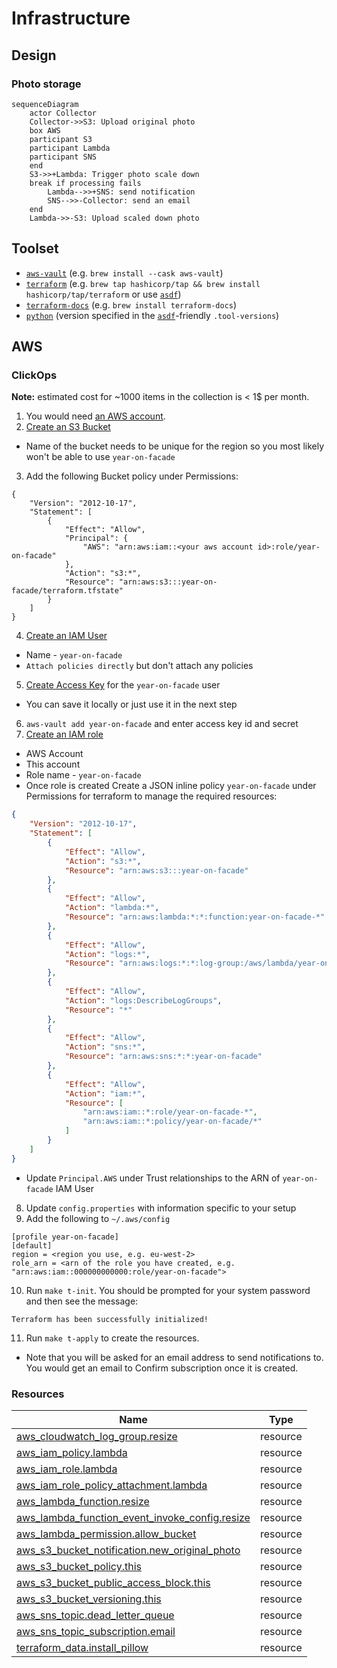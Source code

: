 # Infrastructure

## Design

### Photo storage

```mermaid
sequenceDiagram
    actor Collector
    Collector->>S3: Upload original photo
    box AWS
    participant S3
    participant Lambda
    participant SNS
    end
    S3->>+Lambda: Trigger photo scale down
    break if processing fails
        Lambda-->>+SNS: send notification
        SNS-->>-Collector: send an email
    end
    Lambda->>-S3: Upload scaled down photo
```

## Toolset

* [`aws-vault`](https://github.com/99designs/aws-vault) (e.g. `brew install --cask aws-vault`)
* [`terraform`](https://developer.hashicorp.com/terraform/downloads) (e.g. `brew tap hashicorp/tap && brew install hashicorp/tap/terraform` or use [`asdf`](https://github.com/asdf-vm/asdf))
* [`terraform-docs`](https://terraform-docs.io/) (e.g. `brew install terraform-docs`)
* [`python`](https://www.python.org/) (version specified in the [`asdf`](https://github.com/asdf-vm/asdf)-friendly `.tool-versions`)

## AWS

### ClickOps

**Note:** estimated cost for ~1000 items in the collection is < 1$ per month.

1. You would need [an AWS account](https://aws.amazon.com/free/).
2. [Create an S3 Bucket](https://docs.aws.amazon.com/AmazonS3/latest/userguide/create-bucket-overview.html)
  * Name of the bucket needs to be unique for the region so you most likely won't be able to use `year-on-facade`
3. Add the following Bucket policy under Permissions:
```
{
    "Version": "2012-10-17",
    "Statement": [
        {
            "Effect": "Allow",
            "Principal": {
                "AWS": "arn:aws:iam::<your aws account id>:role/year-on-facade"
            },
            "Action": "s3:*",
            "Resource": "arn:aws:s3:::year-on-facade/terraform.tfstate"
        }
    ]
}
```
4. [Create an IAM User](https://docs.aws.amazon.com/IAM/latest/UserGuide/id_users_create.html#id_users_create_console)
  * Name - `year-on-facade`
  * `Attach policies directly` but don't attach any policies
5. [Create Access Key](https://docs.aws.amazon.com/IAM/latest/UserGuide/id_credentials_access-keys.html#Using_CreateAccessKey) for the `year-on-facade` user
  * You can save it locally or just use it in the next step
6. `aws-vault add year-on-facade` and enter access key id and secret
7. [Create an IAM role](https://docs.aws.amazon.com/IAM/latest/UserGuide/id_roles_create_for-user.html#roles-creatingrole-user-console)
  * AWS Account
  * This account
  * Role name - `year-on-facade`
  * Once role is created Create a JSON inline policy `year-on-facade` under Permissions for terraform to manage the required resources:
```json
{
    "Version": "2012-10-17",
    "Statement": [
        {
            "Effect": "Allow",
            "Action": "s3:*",
            "Resource": "arn:aws:s3:::year-on-facade"
        },
        {
            "Effect": "Allow",
            "Action": "lambda:*",
            "Resource": "arn:aws:lambda:*:*:function:year-on-facade-*"
        },
        {
            "Effect": "Allow",
            "Action": "logs:*",
            "Resource": "arn:aws:logs:*:*:log-group:/aws/lambda/year-on-facade-*"
        },
        {
            "Effect": "Allow",
            "Action": "logs:DescribeLogGroups",
            "Resource": "*"
        },
        {
            "Effect": "Allow",
            "Action": "sns:*",
            "Resource": "arn:aws:sns:*:*:year-on-facade"
        },
        {
            "Effect": "Allow",
            "Action": "iam:*",
            "Resource": [
                "arn:aws:iam::*:role/year-on-facade-*",
                "arn:aws:iam::*:policy/year-on-facade/*"
            ]
        }
    ]
}
```
  * Update `Principal.AWS` under Trust relationships to the ARN of `year-on-facade` IAM User
8. Update `config.properties` with information specific to your setup
9. Add the following to `~/.aws/config`
```
[profile year-on-facade]
[default]
region = <region you use, e.g. eu-west-2>
role_arn = <arn of the role you have created, e.g. "arn:aws:iam::000000000000:role/year-on-facade">
```
10. Run `make t-init`. You should be prompted for your system password and then see the message:
```
Terraform has been successfully initialized!
```
11. Run `make t-apply` to create the resources.
  * Note that you will be asked for an email address to send notifications to. You would get an email to Confirm subscription once it is created.

<!-- BEGIN_TF_DOCS_AWS -->
### Resources

| Name | Type |
|------|------|
| [aws_cloudwatch_log_group.resize](https://registry.terraform.io/providers/hashicorp/aws/latest/docs/resources/cloudwatch_log_group) | resource |
| [aws_iam_policy.lambda](https://registry.terraform.io/providers/hashicorp/aws/latest/docs/resources/iam_policy) | resource |
| [aws_iam_role.lambda](https://registry.terraform.io/providers/hashicorp/aws/latest/docs/resources/iam_role) | resource |
| [aws_iam_role_policy_attachment.lambda](https://registry.terraform.io/providers/hashicorp/aws/latest/docs/resources/iam_role_policy_attachment) | resource |
| [aws_lambda_function.resize](https://registry.terraform.io/providers/hashicorp/aws/latest/docs/resources/lambda_function) | resource |
| [aws_lambda_function_event_invoke_config.resize](https://registry.terraform.io/providers/hashicorp/aws/latest/docs/resources/lambda_function_event_invoke_config) | resource |
| [aws_lambda_permission.allow_bucket](https://registry.terraform.io/providers/hashicorp/aws/latest/docs/resources/lambda_permission) | resource |
| [aws_s3_bucket_notification.new_original_photo](https://registry.terraform.io/providers/hashicorp/aws/latest/docs/resources/s3_bucket_notification) | resource |
| [aws_s3_bucket_policy.this](https://registry.terraform.io/providers/hashicorp/aws/latest/docs/resources/s3_bucket_policy) | resource |
| [aws_s3_bucket_public_access_block.this](https://registry.terraform.io/providers/hashicorp/aws/latest/docs/resources/s3_bucket_public_access_block) | resource |
| [aws_s3_bucket_versioning.this](https://registry.terraform.io/providers/hashicorp/aws/latest/docs/resources/s3_bucket_versioning) | resource |
| [aws_sns_topic.dead_letter_queue](https://registry.terraform.io/providers/hashicorp/aws/latest/docs/resources/sns_topic) | resource |
| [aws_sns_topic_subscription.email](https://registry.terraform.io/providers/hashicorp/aws/latest/docs/resources/sns_topic_subscription) | resource |
| [terraform_data.install_pillow](https://registry.terraform.io/providers/hashicorp/terraform/latest/docs/resources/data) | resource |
<!-- END_TF_DOCS_AWS -->

